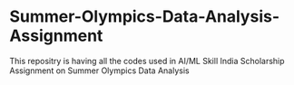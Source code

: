 # Summer-Olympics-Data-Analysis-Assignment
This repositry is having all the codes used in AI/ML Skill India Scholarship Assignment on Summer Olympics Data Analysis
